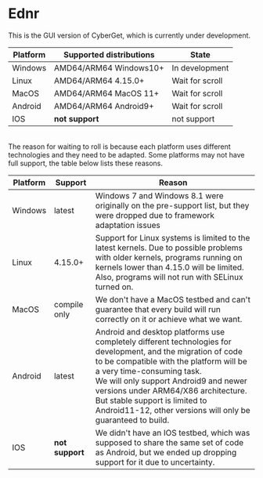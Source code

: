 # Ednr
This is the GUI version of CyberGet, which is currently under development.

 
| Platform      |    Supported distributions    | State              |
| --------------|------------------------------ | ------------------ |
| Windows       | AMD64/ARM64 Windows10+        |  In development    |
| Linux         | AMD64/ARM64 4.15.0+           |  Wait for scroll   |
| MacOS         | AMD64/ARM64 MacOS 11+         |  Wait for scroll   |
| Android       | AMD64/ARM64 Android9+           |  Wait for scroll   |
| IOS           | <strong>not support</strong>  |  not support       |
 
<br>
The reason for waiting to roll is because each platform uses different technologies and they need to be adapted. Some platforms may not have full support, the table below lists these reasons.

| Platform      |    Support                    |    Reason          |
| --------------|------------------------------ | ------------------ |
| Windows       | latest                        |  Windows 7 and Windows 8.1 were originally on the pre-support list, but they were dropped due to framework adaptation issues    |
| Linux         | 4.15.0+                       |  Support for Linux systems is limited to the latest kernels. Due to possible problems with older kernels, programs running on kernels lower than 4.15.0 will be limited.<br>Also, programs will not run with SELinux turned on.   |
| MacOS         | compile only                  |  We don't have a MacOS testbed and can't guarantee that every build will run correctly on it or achieve what we want.   |
| Android       | latest                        |  Android and desktop platforms use completely different technologies for development, and the migration of code to be compatible with the platform will be a very time-consuming task.<br>We will only support Android9 and newer versions under ARM64/X86 architecture. But stable support is limited to Android11-12, other versions will only be guaranteed to build.   |
| IOS           | <strong>not support</strong>  |  We didn't have an IOS testbed, which was supposed to share the same set of code as Android, but we ended up dropping support for it due to uncertainty.       |
